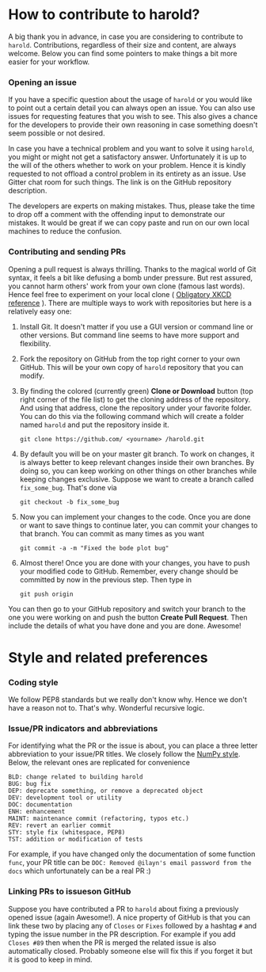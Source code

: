 # How to contribute to harold?

A big thank you in advance, in case you are considering to contribute to `harold`. Contributions, regardless of their size and content, are always welcome. Below you can find some pointers to make things a bit more easier for your workflow.

### Opening an issue

If you have a specific question about the usage of `harold` or you would like to point out a certain detail you can always open an issue. You can also use issues for requesting features that you wish to see. This also gives a chance for the developers to provide their own reasoning in case something doesn't seem possible or not desired.

In case you have a technical problem and you want to solve it using `harold`, you might or might not get a satisfactory answer. Unfortunately it is up to the will of the others whether to work on your problem. Hence it is kindly requested to not offload a control problem in its entirety as an issue. Use Gitter chat room for such things. The link is on the GitHub repository description.

The developers are experts on making mistakes. Thus, please take the time to drop off a comment with the offending input to demonstrate our mistakes. It would be great if we can copy paste and run on our own local machines to reduce the confusion.

### Contributing and sending PRs

Opening a pull request is always thrilling. Thanks to the magical world of Git syntax, it feels a bit like defusing a bomb under pressure. But rest assured, you cannot harm others' work from your own clone (famous last words). Hence feel free to experiment on your local clone ( [Obligatory XKCD reference](https://xkcd.com/1597/) ). There are multiple ways to work with repositories but here is a relatively easy one:

  1. Install Git. It doesn't matter if you use a GUI version or command line or other versions. But command line seems to have more support and flexibility.
  2. Fork the repository on GitHub from the top right corner to your own GitHub. This will be your own copy of `harold` repository that you can modify.
  
  2. By finding the colored (currently green) **Clone or Download** button (top right corner of the file list) to get the cloning address of the repository. And using that address, clone the repository under your favorite folder. You can do this via the following command which will create a folder named `harold` and put the repository inside it.
  
        ```
        git clone https://github.com/ <yourname> /harold.git
        ```
  3. By default you will be on your master git branch. To work on changes, it is always better to keep relevant changes inside their own branches. By doing so, you can keep working on other things on other branches while keeping changes exclusive. Suppose we want to create a branch called `fix_some_bug`. That's done via

        ```
        git checkout -b fix_some_bug
        ```

  4. Now you can implement your changes to the code. Once you are done or want to save things to continue later, you can commit your changes to that branch. You can commit as many times as you want

        ```
        git commit -a -m "Fixed the bode plot bug"
        ```

  5. Almost there! Once you are done with your changes, you have to push your modified code to GitHub. Remember, every change should be committed by now in the previous step. Then type in

        ```
        git push origin
        ```

You can then go to your GitHub repository and switch your branch to the one you were working on and push the button **Create Pull Request**. Then include the details of what you have done and you are done. Awesome!

# Style and related preferences

### Coding style

We follow PEP8 standards but we really don't know why. Hence we don't have a reason not to. That's why. Wonderful recursive logic.

### Issue/PR indicators and abbreviations

For identifying what the PR or the issue is about, you can place a three letter abbreviation to your issue/PR titles. We closely follow the [NumPy style](http://docs.scipy.org/doc/numpy/dev/gitwash/development_workflow.html). Below, the relevant ones are replicated for convenience

```
BLD: change related to building harold
BUG: bug fix
DEP: deprecate something, or remove a deprecated object
DEV: development tool or utility
DOC: documentation
ENH: enhancement
MAINT: maintenance commit (refactoring, typos etc.)
REV: revert an earlier commit
STY: style fix (whitespace, PEP8)
TST: addition or modification of tests
```

For example, if you have changed only the documentation of some function `func`, your PR title can be `DOC: Removed @ilayn's email password from the docs` which unfortunately can be a real PR :)

### Linking PRs to issueson GitHub

Suppose you have contributed a PR to `harold` about fixing a previously opened issue (again Awesome!).  A nice property of GitHub is that you can link these two by placing any of `Closes` or `Fixes` followed by a hashtag `#` and typing the issue number in the PR description. For example if you add `Closes #89` then when the PR is merged the related issue is also automatically closed. Probably someone else will fix this if you forget it but it is good to keep in mind.

